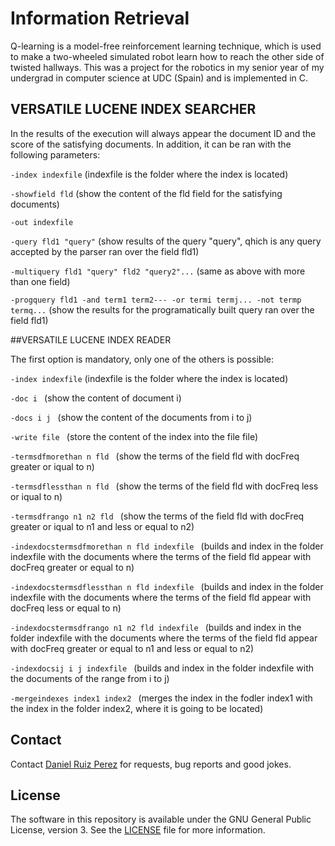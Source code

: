 Information Retrieval
============

Q-learning is a model-free reinforcement learning technique, which is used to make a two-wheeled simulated robot learn how to reach the other side of twisted hallways. This was a project for the robotics in my senior year of my undergrad in computer science at UDC (Spain) and is implemented in C.


## VERSATILE LUCENE INDEX SEARCHER
In the results of the execution will always appear the document ID and the score of the satisfying documents. In addition, it can be ran with the following parameters:

```-index indexfile``` (indexfile is the folder where the index is located)

```-showfield fld``` (show the content of the fld field for the satisfying documents)

```-out indexfile```

```-query fld1 "query"``` (show results of the query "query", qhich is any query accepted by the parser ran over the field fld1)

```-multiquery fld1 "query" fld2 "query2"...``` (same as above with more than one field)  

```-progquery fld1 -and term1 term2--- -or termi termj... -not termp termq...``` (show the results for the programatically built query ran over the field fld1)


##VERSATILE LUCENE INDEX READER

The first option is mandatory, only one of the others is possible:

```-index indexfile``` (indexfile is the folder where the index is located)

```-doc i ``` (show the content of document i)

```-docs i j ``` (show the content of the documents from i to j)

```-write file ``` (store the content of the index into the file file)

```-termsdfmorethan n fld ``` (show the terms of the field fld with docFreq greater or iqual to n)

```-termsdflessthan n fld ``` (show the terms of the field fld with docFreq less or iqual to n)

```-termsdfrango n1 n2 fld ``` (show the terms of the field fld with docFreq greater or iqual to n1 and less or equal to n2)

```-indexdocstermsdfmorethan n fld indexfile ``` (builds and index in the folder indexfile with the documents where the terms of the field fld appear with docFreq greater or equal to n)

```-indexdocstermsdflessthan n fld indexfile ``` (builds and index in the folder indexfile with the documents where the terms of the field fld appear with docFreq less or equal to n)

```-indexdocstermsdfrango n1 n2 fld indexfile ``` (builds and index in the folder indexfile with the documents where the terms of the field fld appear with docFreq greater or equal to n1 and less or equal to n2)

```-indexdocsij i j indexfile ``` (builds and index in the folder indexfile with the documents of the range from i to j)

```-mergeindexes index1 index2 ``` (merges the index in the fodler index1 with the index in the folder index2, where it is going to be located)


## Contact

Contact [Daniel Ruiz Perez](mailto:druiz072@fiu.edu) for requests, bug reports and good jokes.


## License

The software in this repository is available under the GNU General Public License, version 3. See the [LICENSE](https://github.com/DaniRuizPerez/PyGame/blob/master/LICENSE) file for more information.
